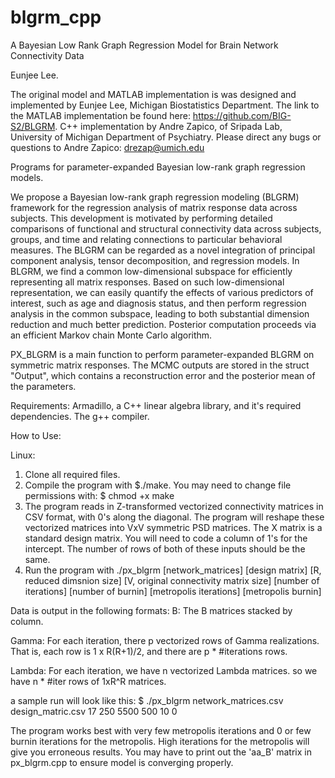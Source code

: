 # blgrm_cpp
A Bayesian Low Rank Graph Regression Model for Brain Network Connectivity Data

Eunjee Lee.


The original model and MATLAB implementation is was designed and implemented by Eunjee Lee, Michigan Biostatistics Department. The link to the MATLAB implementation be found here: https://github.com/BIG-S2/BLGRM. C++ implementation by Andre Zapico, of Sripada Lab, University of Michigan Department of Psychiatry. Please direct any bugs or questions to Andre Zapico: drezap@umich.edu


Programs for parameter-expanded Bayesian low-rank graph regression models.

We propose a Bayesian low-rank graph regression modeling (BLGRM) framework for the regression analysis of matrix response data across subjects. This development is motivated by performing detailed comparisons of functional and structural connectivity data across subjects, groups, and time and relating connections to particular behavioral measures. The BLGRM can be regarded as a novel integration of principal component analysis, tensor decomposition, and regression models. In BLGRM, we find a common low-dimensional subspace for efficiently representing all matrix responses. Based on such low-dimensional representation, we can easily quantify the effects of various predictors of interest, such as age and diagnosis status, and then perform regression analysis in the common subspace, leading to both substantial dimension reduction and much better prediction. Posterior computation proceeds via an efficient Markov chain Monte Carlo algorithm.

PX_BLGRM is a main function to perform parameter-expanded BLGRM on symmetric matrix responses. The MCMC outputs are stored in the struct "Output", which contains a reconstruction error and the posterior mean of the parameters.

Requirements:
Armadillo, a C++ linear algebra library, and it's required dependencies.
The g++ compiler.

How to Use:

Linux:
1) Clone all required files.
2) Compile the program with $./make. You may need to change file permissions with: $ chmod +x make
3) The program reads in Z-transformed vectorized connectivity matrices in CSV format, with 0's along the diagonal. The program will reshape these vectorized matrices into VxV symmetric PSD matrices. The X matrix is a standard design matrix. You will need to code a column of 1's for the intercept. The number of rows of both of these inputs should be the same.
4) Run the program with ./px_blgrm [network_matrices] [design matrix] [R, reduced dimsnion size] [V, original connectivity matrix size] [number of iterations] [number of burnin] [metropolis iterations] [metropolis burnin]

Data is output in the following formats:
B: The B matrices stacked by column.

Gamma: For each iteration, there p vectorized rows of Gamma realizations. That is, each row is 1 x R(R+1)/2, and there are p * #iterations rows.

Lambda: For each iteration, we have n vectorized Lambda matrices. so we have n * #iter rows of 1xR^R matrices.


a sample run will look like this:
$ ./px_blgrm network_matrices.csv design_matric.csv 17 250 5500 500 10 0


The program works best with very few metropolis iterations and 0 or few burnin iterations for the metropolis. High iterations for the metropolis will give you erroneous results. You may have to print out the 'aa_B' matrix in px_blgrm.cpp to ensure model is converging properly.

